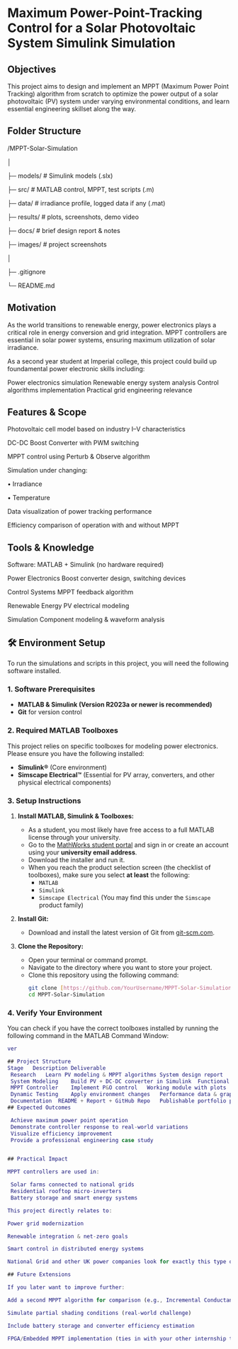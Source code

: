 # Maximum Power-Point-Tracking Control for a Solar Photovoltaic System Simulink Simulation

## Objectives

This project aims to design and implement an MPPT (Maximum Power Point Tracking) algorithm from scratch to optimize the power output of a solar photovoltaic (PV) system under varying environmental conditions, and learn essential engineering skillset along the way. 

## Folder Structure
/MPPT-Solar-Simulation

│

├─ models/      # Simulink models (.slx)

├─ src/         # MATLAB control, MPPT, test scripts (.m)

├─ data/        # irradiance profile, logged data if any (.mat)

├─ results/     # plots, screenshots, demo video

├─ docs/        # brief design report & notes

├─ images/      # project screenshots

│

├─ .gitignore

└─ README.md

## Motivation

As the world transitions to renewable energy, power electronics plays a critical role in energy conversion and grid integration. MPPT controllers are essential in solar power systems, ensuring maximum utilization of solar irradiance.

As a second year student at Imperial college, this project could build up foundamental power electronic skills including:

 Power electronics simulation
 Renewable energy system analysis
 Control algorithms implementation
 Practical grid engineering relevance

## Features & Scope

 Photovoltaic cell model based on industry I–V characteristics
 
 DC-DC Boost Converter with PWM switching
 
 MPPT control using Perturb & Observe algorithm
 
 Simulation under changing:

• Irradiance

• Temperature
 
 Data visualization of power tracking performance
 
 Efficiency comparison of operation with and without MPPT

## Tools & Knowledge

Software: MATLAB + Simulink (no hardware required)

Power Electronics	Boost converter design, switching devices

Control Systems	MPPT feedback algorithm

Renewable Energy	PV electrical modeling

Simulation	Component modeling & waveform analysis
## 🛠️ Environment Setup

To run the simulations and scripts in this project, you will need the following software installed.

### 1. Software Prerequisites

* **MATLAB & Simulink (Version R2023a or newer is recommended)**
* **Git** for version control

### 2. Required MATLAB Toolboxes

This project relies on specific toolboxes for modeling power electronics. Please ensure you have the following installed:

* **Simulink®** (Core environment)
* **Simscape Electrical™** (Essential for PV array, converters, and other physical electrical components)

### 3. Setup Instructions

1.  **Install MATLAB, Simulink & Toolboxes:**
    * As a student, you most likely have free access to a full MATLAB license through your university.
    * Go to the [MathWorks student portal](https://www.mathworks.com/academia/students.html) and sign in or create an account using your **university email address**.
    * Download the installer and run it.
    * When you reach the product selection screen (the checklist of toolboxes), make sure you select **at least** the following:
        * `MATLAB`
        * `Simulink`
        * `Simscape Electrical` (You may find this under the `Simscape` product family)

2.  **Install Git:**
    * Download and install the latest version of Git from [git-scm.com](https://git-scm.com/downloads).

3.  **Clone the Repository:**
    * Open your terminal or command prompt.
    * Navigate to the directory where you want to store your project.
    * Clone this repository using the following command:
        ```bash
        git clone [https://github.com/YourUsername/MPPT-Solar-Simulation.git](https://github.com/YourUsername/MPPT-Solar-Simulation.git)
        cd MPPT-Solar-Simulation
        ```

### 4. Verify Your Environment

You can check if you have the correct toolboxes installed by running the following command in the MATLAB Command Window:

```matlab
ver

## Project Structure
Stage	Description	Deliverable
 Research	Learn PV modeling & MPPT algorithms	System design report
 System Modeling	Build PV + DC-DC converter in Simulink	Functional simulation
 MPPT Controller	Implement P&O control	Working module with plots
 Dynamic Testing	Apply environment changes	Performance data & graphs
 Documentation	README + Report + GitHub Repo	Publishable portfolio project
## Expected Outcomes

 Achieve maximum power point operation
 Demonstrate controller response to real-world variations
 Visualize efficiency improvement
 Provide a professional engineering case study


## Practical Impact

MPPT controllers are used in:

 Solar farms connected to national grids
 Residential rooftop micro-inverters
 Battery storage and smart energy systems

This project directly relates to:

Power grid modernization

Renewable integration & net-zero goals

Smart control in distributed energy systems

National Grid and other UK power companies look for exactly this type of experience. Yes — a project like this absolutely strengthens your application as a 2nd-year EEE student.

## Future Extensions 

If you later want to improve further:

Add a second MPPT algorithm for comparison (e.g., Incremental Conductance)

Simulate partial shading conditions (real-world challenge)

Include battery storage and converter efficiency estimation

FPGA/Embedded MPPT implementation (ties in with your other internship targets)


